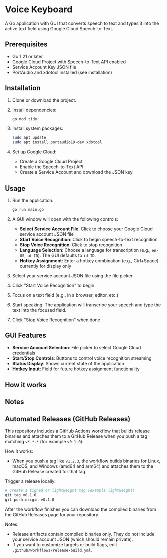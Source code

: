 # Voice Keyboard

A Go application with GUI that converts speech to text and types it into the active text field using Google Cloud Speech-to-Text.

## Prerequisites

- Go 1.21 or later
- Google Cloud Project with Speech-to-Text API enabled
- Service Account Key JSON file
- PortAudio and xdotool installed (see installation)

## Installation

1. Clone or download the project.

2. Install dependencies:
   ```bash
   go mod tidy
   ```

3. Install system packages:
   ```bash
   sudo apt update
   sudo apt install portaudio19-dev xdotool
   ```

4. Set up Google Cloud:
   - Create a Google Cloud Project
   - Enable the Speech-to-Text API
   - Create a Service Account and download the JSON key

## Usage

1. Run the application:
   ```bash
   go run main.go
   ```

2. A GUI window will open with the following controls:
   - **Select Service Account File**: Click to choose your Google Cloud service account JSON file
   - **Start Voice Recognition**: Click to begin speech-to-text recognition
   - **Stop Voice Recognition**: Click to stop recognition
   - **Language Selection**: Choose a language for transcription (e.g., `en-US`, `id-ID`). The GUI defaults to `id-ID`.
   - **Hotkey Assignment**: Enter a hotkey combination (e.g., Ctrl+Space) - currently for display only

3. Select your service account JSON file using the file picker

4. Click "Start Voice Recognition" to begin

5. Focus on a text field (e.g., in a browser, editor, etc.)

6. Start speaking. The application will transcribe your speech and type the text into the focused field.

7. Click "Stop Voice Recognition" when done

## GUI Features

- **Service Account Selection**: File picker to select Google Cloud credentials
- **Start/Stop Controls**: Buttons to control voice recognition streaming
- **Status Display**: Shows current state of the application
- **Hotkey Input**: Field for future hotkey assignment functionality

## How it works


## Notes


## Automated Releases (GitHub Releases)

This repository includes a GitHub Actions workflow that builds release binaries and attaches them to a GitHub Release when you push a tag matching `v*.*.*` (for example `v0.1.0`).

How it works:
- When you push a tag like `v1.2.3`, the workflow builds binaries for Linux, macOS, and Windows (amd64 and arm64) and attaches them to the GitHub Release created for that tag.

Trigger a release locally:

```bash
# create a signed or lightweight tag (example lightweight)
git tag v0.1.0
git push origin v0.1.0
```

After the workflow finishes you can download the compiled binaries from the GitHub Releases page for your repository.

Notes:
- Release artifacts contain compiled binaries only. They do not include your service account JSON (which should remain private).
- If you want to customize targets or build flags, edit `.github/workflows/release-build.yml`.

